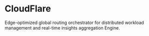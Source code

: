 # CloudFlare
Edge-optimized global routing orchestrator for distributed workload management and real-time insights aggregation Engine.
